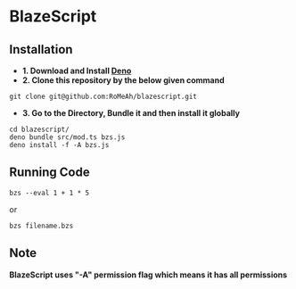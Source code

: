 # BlazeScript

## Installation

- **1. Download and Install [Deno](https://deno.land/#installation)**
- **2. Clone this repository by the below given command**
```console
git clone git@github.com:RoMeAh/blazescript.git
```
- **3. Go to the Directory, Bundle it and then install it globally**
```console
cd blazescript/
deno bundle src/mod.ts bzs.js
deno install -f -A bzs.js
```

## Running Code

```console
bzs --eval 1 + 1 * 5
```
or
```console
bzs filename.bzs
```

## Note
**BlazeScript uses "-A" permission flag which means it has all permissions**